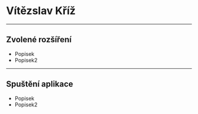 # Vítězslav Kříž
---
## Zvolené rozšíření
- Popisek
- Popisek2
---
## Spuštění aplikace

- Popisek
- Popisek2